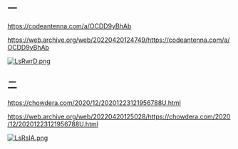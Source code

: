 ## 一

https://codeantenna.com/a/OCDD9yBhAb

https://web.archive.org/web/20220420124749/https://codeantenna.com/a/OCDD9yBhAb

[![LsRwrD.png](https://s1.ax1x.com/2022/04/20/LsRwrD.png)](https://imgtu.com/i/LsRwrD)


## 二

https://chowdera.com/2020/12/20201223121956788U.html

https://web.archive.org/web/20220420125028/https://chowdera.com/2020/12/20201223121956788U.html

[![LsRsIA.png](https://s1.ax1x.com/2022/04/20/LsRsIA.png)](https://imgtu.com/i/LsRsIA)